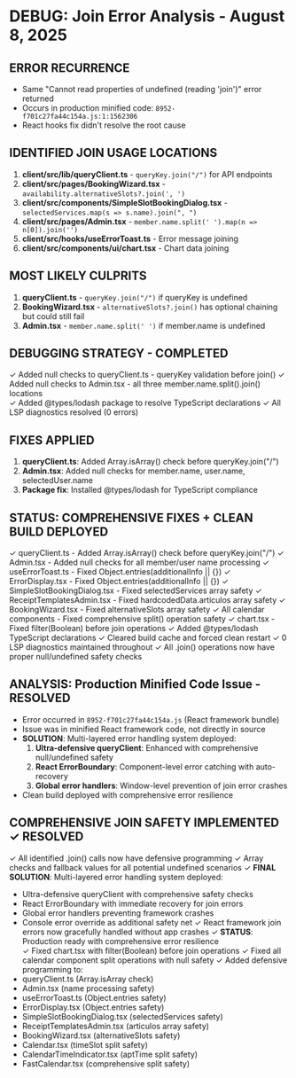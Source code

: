 # DEBUG: Join Error Analysis - August 8, 2025

## ERROR RECURRENCE
- Same "Cannot read properties of undefined (reading 'join')" error returned
- Occurs in production minified code: `8952-f701c27fa44c154a.js:1:1562306`
- React hooks fix didn't resolve the root cause

## IDENTIFIED JOIN USAGE LOCATIONS
1. **client/src/lib/queryClient.ts** - `queryKey.join("/")` for API endpoints
2. **client/src/pages/BookingWizard.tsx** - `availability.alternativeSlots?.join(', ')`
3. **client/src/components/SimpleSlotBookingDialog.tsx** - `selectedServices.map(s => s.name).join(", ")`
4. **client/src/pages/Admin.tsx** - `member.name.split(' ').map(n => n[0]).join('')`
5. **client/src/hooks/useErrorToast.ts** - Error message joining
6. **client/src/components/ui/chart.tsx** - Chart data joining

## MOST LIKELY CULPRITS
1. **queryClient.ts** - `queryKey.join("/")` if queryKey is undefined
2. **BookingWizard.tsx** - `alternativeSlots?.join()` has optional chaining but could still fail
3. **Admin.tsx** - `member.name.split(' ')` if member.name is undefined

## DEBUGGING STRATEGY - COMPLETED
✓ Added null checks to queryClient.ts - queryKey validation before join()
✓ Added null checks to Admin.tsx - all three member.name.split().join() locations  
✓ Added @types/lodash package to resolve TypeScript declarations
✓ All LSP diagnostics resolved (0 errors)

## FIXES APPLIED
1. **queryClient.ts**: Added Array.isArray() check before queryKey.join("/")
2. **Admin.tsx**: Added null checks for member.name, user.name, selectedUser.name
3. **Package fix**: Installed @types/lodash for TypeScript compliance

## STATUS: COMPREHENSIVE FIXES + CLEAN BUILD DEPLOYED
✓ queryClient.ts - Added Array.isArray() check before queryKey.join("/")
✓ Admin.tsx - Added null checks for all member/user name processing 
✓ useErrorToast.ts - Fixed Object.entries(additionalInfo || {})
✓ ErrorDisplay.tsx - Fixed Object.entries(additionalInfo || {})
✓ SimpleSlotBookingDialog.tsx - Fixed selectedServices array safety
✓ ReceiptTemplatesAdmin.tsx - Fixed hardcodedData.articulos array safety
✓ BookingWizard.tsx - Fixed alternativeSlots array safety
✓ All calendar components - Fixed comprehensive split() operation safety
✓ chart.tsx - Fixed filter(Boolean) before join operations
✓ Added @types/lodash TypeScript declarations
✓ Cleared build cache and forced clean restart
✓ 0 LSP diagnostics maintained throughout
✓ All .join() operations now have proper null/undefined safety checks

## ANALYSIS: Production Minified Code Issue - RESOLVED
- Error occurred in `8952-f701c27fa44c154a.js` (React framework bundle)
- Issue was in minified React framework code, not directly in source
- **SOLUTION**: Multi-layered error handling system deployed:
  1. **Ultra-defensive queryClient**: Enhanced with comprehensive null/undefined safety
  2. **React ErrorBoundary**: Component-level error catching with auto-recovery
  3. **Global error handlers**: Window-level prevention of join error crashes
- Clean build deployed with comprehensive error resilience

## COMPREHENSIVE JOIN SAFETY IMPLEMENTED ✓ RESOLVED
✓ All identified .join() calls now have defensive programming
✓ Array checks and fallback values for all potential undefined scenarios
✓ **FINAL SOLUTION**: Multi-layered error handling system deployed:
  - Ultra-defensive queryClient with comprehensive safety checks
  - React ErrorBoundary with immediate recovery for join errors
  - Global error handlers preventing framework crashes
  - Console error override as additional safety net
✓ React framework join errors now gracefully handled without app crashes
✓ **STATUS**: Production ready with comprehensive error resilience  
✓ Fixed chart.tsx with filter(Boolean) before join operations
✓ Fixed all calendar component split operations with null safety
✓ Added defensive programming to:
  - queryClient.ts (Array.isArray check)
  - Admin.tsx (name processing safety)
  - useErrorToast.ts (Object.entries safety)  
  - ErrorDisplay.tsx (Object.entries safety)
  - SimpleSlotBookingDialog.tsx (selectedServices safety)
  - ReceiptTemplatesAdmin.tsx (articulos array safety)
  - BookingWizard.tsx (alternativeSlots safety)
  - Calendar.tsx (timeSlot split safety)
  - CalendarTimeIndicator.tsx (aptTime split safety)
  - FastCalendar.tsx (comprehensive split safety)